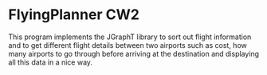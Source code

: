 # FlyingPlanner CW2

This program implements the JGraphT library to sort out flight information and to get different flight details between two airports such as cost, how many airports to go through before arriving at the destination and displaying all this data in a nice way. 
